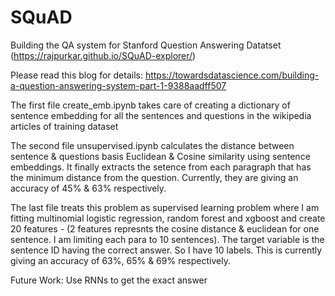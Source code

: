 # SQuAD
Building the QA system for Stanford Question Answering Datatset (https://rajpurkar.github.io/SQuAD-explorer/)

Please read this blog for details: https://towardsdatascience.com/building-a-question-answering-system-part-1-9388aadff507

The first file create_emb.ipynb takes care of creating a dictionary of sentence embedding for all the sentences and questions in the wikipedia articles of training dataset

The second file unsupervised.ipynb calculates the distance between sentence & questions basis Euclidean & Cosine similarity using sentence embeddings. It finally extracts the setence from each paragraph that has the minimum distance from the question. Currently, they are giving an accuracy of 45% & 63% respectively.

The last file treats this problem as supervised learning problem where I am fitting multinomial logistic regression, random forest and xgboost and create 20 features - (2 features represnts the cosine distance & euclidean for one sentence. I am limiting each para to 10 sentences). The target variable is the sentence ID having the correct answer. So I have 10 labels. This is currently giving an accuracy of 63%, 65% & 69% respectively.

Future Work: Use RNNs to get the exact answer

